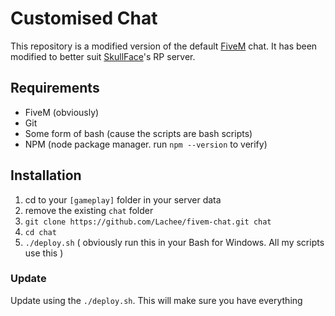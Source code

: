 # Customised Chat
This repository is a modified version of the default [FiveM](https://github.com/citizenfx/cfx-server-data) chat. 
It has been modified to better suit [SkullFace](https://www.twitch.tv/skullhasface)'s RP server.

## Requirements

- FiveM (obviously)
- Git 
- Some form of bash (cause the scripts are bash scripts)
- NPM (node package manager. run `npm --version` to verify)

## Installation
1. cd to your `[gameplay]` folder in your server data
2. remove the existing `chat` folder
3. `git clone https://github.com/Lachee/fivem-chat.git chat`
4. `cd chat`
5. `./deploy.sh` ( obviously run this in your Bash for Windows. All my scripts use this )

### Update
Update using the `./deploy.sh`.  This will make sure you have everything